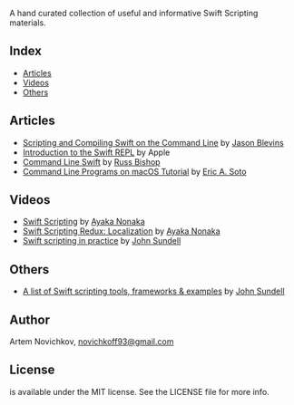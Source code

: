 A hand curated collection of useful and informative Swift Scripting materials.
## Index

- [Articles](#articles)
- [Videos](#videos)
- [Others](#others)

## Articles
- [Scripting and Compiling Swift on the Command Line](http://jblevins.org/log/swift)  by [Jason Blevins](https://twitter.com/jrblevin)
- [Introduction to the Swift REPL](https://developer.apple.com/swift/blog/?id=18) by Apple
- [Command Line Swift](http://www.russbishop.net/command-line-swift) by [Russ Bishop](https://twitter.com/xenadu02)
- [Command Line Programs on macOS Tutorial](https://www.raywenderlich.com/163134/command-line-programs-macos-tutorial-2) by [Eric A. Soto](https://twitter.com/ericwastaken)

## Videos
- [Swift Scripting](https://news.realm.io/news/swift-scripting/) by [Ayaka Nonaka](https://twitter.com/ayanonagon)
- [Swift Scripting Redux: Localization](https://news.realm.io/news/altconf-ayaka-nonaka-swift-scripting-redux-localization/) by [Ayaka Nonaka](https://twitter.com/ayanonagon)
- [Swift scripting in practice](https://youtu.be/_8hQA67n04E) by [John Sundell](https://twitter.com/johnsundell)

## Others

- [A list of Swift scripting tools, frameworks & examples](https://github.com/JohnSundell/SwiftScripting) by [John Sundell](https://twitter.com/johnsundell)

## Author
Artem Novichkov, novichkoff93@gmail.com

## License

 is available under the MIT license. See the LICENSE file for more info.